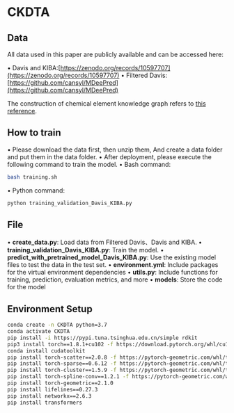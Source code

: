 # CKDTA
## Data

All data used in this paper are publicly available and can be accessed here:

• Davis and KIBA:[https://zenodo.org/records/10597707](https://zenodo.org/records/10597707)   • Filtered Davis: [https://github.com/cansyl/MDeePred](https://github.com/cansyl/MDeePred)

The construction of chemical element knowledge graph refers to [this reference](https://github.com/Fangyinfff/KCL).

## How to train

• Please download the data first, then unzip them, And create a data folder and put them in the data folder. • After deployment, please execute the following command to train the model. • Bash command:

```bash
bash training.sh
```

  • Python command:

```python
python training_validation_Davis_KIBA.py
```

## File

• **create_data.py**: Load data from Filtered Davis、Davis and KIBA.   • **training_validation_Davis_KIBA.py**: Train the model.   • **predict_with_pretrained_model_Davis_KIBA.py**: Use the existing model files to test the data in the test set.   • **environment.yml**: Include packages for the virtual environment dependencies   • **utils.py**: Include functions for training, prediction, evaluation metrics, and more   • **models**: Store the code for the model 

## Environment Setup

```bash
conda create -n CKDTA python=3.7
conda activate CKDTA
pip install -i https://pypi.tuna.tsinghua.edu.cn/simple rdkit
pip3 install torch==1.8.1+cu102 -f https://download.pytorch.org/whl/cu102/torch_stable.html
conda install cudatoolkit
pip install torch-scatter==2.0.8 -f https://pytorch-geometric.com/whl/torch-1.8.1%2Bcu102.html
pip install torch-sparse==0.6.12 -f https://pytorch-geometric.com/whl/torch-1.8.1%2Bcu102.html
pip install torch-cluster==1.5.9 -f https://pytorch-geometric.com/whl/torch-1.8.1%2Bcu102.html
pip install torch-spline-conv==1.2.1 -f https://pytorch-geometric.com/whl/torch-1.8.1%2Bcu102.html
pip install torch-geometric==2.1.0
pip install lifelines==0.27.3
pip install networkx==2.6.3
pip install transformers
```
